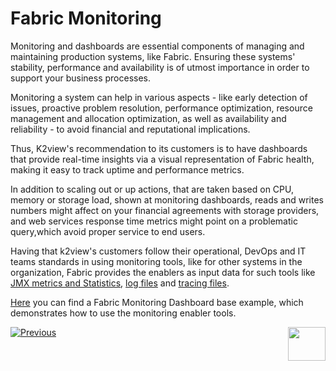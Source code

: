 # Fabric Monitoring

Monitoring and dashboards are essential components of managing and maintaining production systems, like Fabric. Ensuring these systems' stability, performance and availability is of utmost importance in order to support your business processes.

Monitoring a system can help in various aspects - like early detection of issues, proactive problem resolution, performance optimization, resource management and allocation optimization, as well as availability and reliability - to avoid financial and reputational implications.

Thus, K2view's recommendation to its customers is to have dashboards that provide real-time insights via a visual representation of Fabric health, making it easy to track uptime and performance metrics. 

In addition to scaling out or up actions, that are taken based on CPU, memory or storage load, shown at monitoring dashboards, reads and writes numbers might affect on your financial agreements with storage providers, and web services response time metrics might point on a problematic query,which avoid proper service to end users.  

Having that k2view's customers follow their operational, DevOps and IT teams standards in using monitoring tools, like for other systems in the organization, Fabric provides the enablers as input data for such tools like [JMX metrics and Statistics](/articles/34_JMX_statistics/README.md), [log files](/articles/21_Fabric_troubleshooting/02_Fabric_troubleshooting_log_files.md) and [tracing files](/articles/29_tracing/README.md). 



[Here](/articles/21_Fabric_troubleshooting/04_monitoring_dashboard_example.md) you can find a Fabric Monitoring Dashboard base example, which demonstrates how to use the monitoring enabler tools. 



[![Previous](/articles/images/Previous.png)](/articles/21_Fabric_troubleshooting/02_Fabric_troubleshooting_log_files.md)[<img align="right" width="60" height="54" src="/articles/images/Next.png">](/articles/21_Fabric_troubleshooting/04_monitoring_dashboard_example.md)

